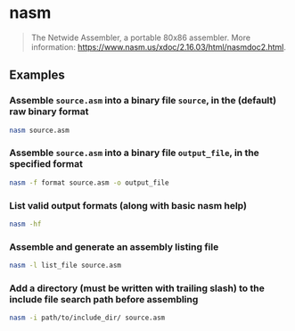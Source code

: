 # nasm

> The Netwide Assembler, a portable 80x86 assembler. More information: <https://www.nasm.us/xdoc/2.16.03/html/nasmdoc2.html>.

## Examples

### Assemble `source.asm` into a binary file `source`, in the (default) raw binary format

```bash
nasm source.asm
```

### Assemble `source.asm` into a binary file `output_file`, in the specified format

```bash
nasm -f format source.asm -o output_file
```

### List valid output formats (along with basic nasm help)

```bash
nasm -hf
```

### Assemble and generate an assembly listing file

```bash
nasm -l list_file source.asm
```

### Add a directory (must be written with trailing slash) to the include file search path before assembling

```bash
nasm -i path/to/include_dir/ source.asm
```
